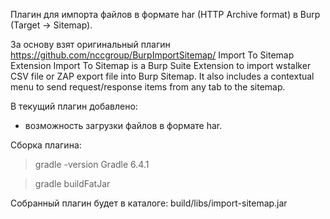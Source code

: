 Плагин для импорта файлов в формате har (HTTP Archive format) в Burp (Target -> Sitemap).

За основу взят оригинальный плагин https://github.com/nccgroup/BurpImportSitemap/
Import To Sitemap Extension
Import To Sitemap is a Burp Suite Extension to import wstalker CSV file or ZAP export file into Burp Sitemap. It also includes a contextual menu to send request/response items from any tab to the sitemap.



В текущий плагин добавлено:
- возможность загрузки файлов в формате har.



Сборка плагина:
> gradle -version
Gradle 6.4.1

> gradle buildFatJar

Собранный плагин будет в каталоге: build/libs/import-sitemap.jar



